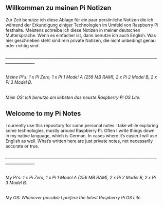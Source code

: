 ## Willkommen zu meinen Pi Notizen

Zur Zeit benutze ich diese Ablage für ein paar persönliche Notizen die ich während der Erkundigung einiger Technologien im Umfeld von Raspberry Pi festhalte. Meistens schreibe ich diese Notizen in meiner deutschen Muttersprache. Wenn es einfacher ist, dann benutze ich auch English. Was hier geschrieben steht sind rein private Notizen, die nicht unbedingt genau oder richtig sind.

###### _____________________________________________________________________________________________
###### _Meine Pi's: 1 x Pi Zero, 1 x Pi 1 Model A (256 MB RAM), 2 x Pi 2 Model B, 2 x Pi 3 Model B._ 
###### _Mein OS: Ich benutze am liebsten das neuste Raspberry Pi OS Lite._

## Welcome to my Pi Notes

I currently use this repository for some personal notes I take while exploring some technologies, mostly around Raspberry Pi. Often I write things down in my native language, which is German. In cases where it’s easier I will use English as well. What’s written here are just private notes, not necessarily accurate or true.

###### _____________________________________________________________________________________________
###### _My Pi's: 1 x Pi Zero, 1 x Pi 1 Model A (256 MB RAM), 2 x Pi 2 Model B, 2 x Pi 3 Model B._ 
###### _My OS: Whenever possible I prefere the latest Raspberry Pi OS Lite._

